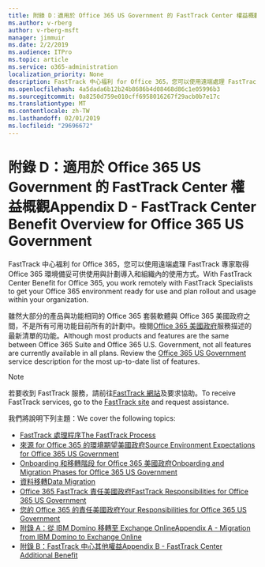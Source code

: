 ```yaml
---
title: 附錄 D：適用於 Office 365 US Government 的 FastTrack Center 權益概觀
ms.author: v-rberg
author: v-rberg-msft
manager: jimmuir
ms.date: 2/2/2019
ms.audience: ITPro
ms.topic: article
ms.service: o365-administration
localization_priority: None
description: FastTrack 中心福利 for Office 365，您可以使用遠端處理 FastTrack 專家取得 Office 365 環境備妥可供使用與計劃導入和組織內的使用方式。
ms.openlocfilehash: 4a5dada6b12b24b8686b4d08468d86c1e05996b3
ms.sourcegitcommit: 0a8250d759e010cff6958016267f29acb0b7e17c
ms.translationtype: MT
ms.contentlocale: zh-TW
ms.lasthandoff: 02/01/2019
ms.locfileid: "29696672"
---
```

# <a name="appendix-d---fasttrack-center-benefit-overview-for-office-365-us-government"></a><span data-ttu-id="94321-103">附錄 D：適用於 Office 365 US Government 的 FastTrack Center 權益概觀</span><span class="sxs-lookup"><span data-stu-id="94321-103">Appendix D - FastTrack Center Benefit Overview for Office 365 US Government</span></span>

<span data-ttu-id="94321-104">FastTrack 中心福利 for Office 365，您可以使用遠端處理 FastTrack 專家取得 Office 365 環境備妥可供使用與計劃導入和組織內的使用方式。</span><span class="sxs-lookup"><span data-stu-id="94321-104">With FastTrack Center Benefit for Office 365, you work remotely with FastTrack Specialists to get your Office 365 environment ready for use and plan rollout and usage within your organization.</span></span> 
  
<span data-ttu-id="94321-p101">雖然大部分的產品與功能相同的 Office 365 套裝軟體與 Office 365 美國政府之間，不是所有可用功能目前所有的計劃中。檢閱[Office 365 美國政府](https://aka.ms/aboutgovcloud)服務描述的最新清單的功能。</span><span class="sxs-lookup"><span data-stu-id="94321-p101">Although most products and features are the same between Office 365 Suite and Office 365 U.S. Government, not all features are currently available in all plans. Review the [Office 365 US Government](https://aka.ms/aboutgovcloud) service description for the most up-to-date list of features.</span></span>

> [!NOTE]
> <span data-ttu-id="94321-107">若要收到 FastTrack 服務，請前往[FastTrack 網站](https://go.microsoft.com/fwlink/?linkid=780698)及要求協助。</span><span class="sxs-lookup"><span data-stu-id="94321-107">To receive FastTrack services, go to the [FastTrack site](https://go.microsoft.com/fwlink/?linkid=780698) and request assistance.</span></span>  

<span data-ttu-id="94321-108">我們將說明下列主題：</span><span class="sxs-lookup"><span data-stu-id="94321-108">We cover the following topics:</span></span>
- [<span data-ttu-id="94321-109">FastTrack 處理程序</span><span class="sxs-lookup"><span data-stu-id="94321-109">The FastTrack Process</span></span>](O365-fasttrack-process.md) 
- [<span data-ttu-id="94321-110">來源 for Office 365 的環境期望美國政府</span><span class="sxs-lookup"><span data-stu-id="94321-110">Source Environment Expectations for Office 365 US Government</span></span>](US-Gov-appendix-source-environment-expectations.md)   
- [<span data-ttu-id="94321-111">Onboarding 和移轉階段 for Office 365 美國政府</span><span class="sxs-lookup"><span data-stu-id="94321-111">Onboarding and Migration Phases for Office 365 US Government</span></span>](US-Gov-appendix-onboarding-and-migration.md)
- [<span data-ttu-id="94321-112">資料移轉</span><span class="sxs-lookup"><span data-stu-id="94321-112">Data Migration</span></span>](O365-data-migration.md)    
- [<span data-ttu-id="94321-113">Office 365 FastTrack 責任美國政府</span><span class="sxs-lookup"><span data-stu-id="94321-113">FastTrack Responsibilities for Office 365 US Government</span></span>](US-Gov-appendix-fasttrack-responsibilities.md)   
- [<span data-ttu-id="94321-114">您的 Office 365 的責任美國政府</span><span class="sxs-lookup"><span data-stu-id="94321-114">Your Responsibilities for Office 365 US Government</span></span>](US-Gov-appendix-your-responsibilities.md) 
- [<span data-ttu-id="94321-115">附錄 A：從 IBM Domino 移轉至 Exchange Online</span><span class="sxs-lookup"><span data-stu-id="94321-115">Appendix A - Migration from IBM Domino to Exchange Online</span></span>](O365-from-ibm-domino-to-exchange-online.md)   
- [<span data-ttu-id="94321-116">附錄 B：FastTrack 中心其他權益</span><span class="sxs-lookup"><span data-stu-id="94321-116">Appendix B - FastTrack Center Additional Benefit</span></span>](O365-fasttrack-additional-benefits.md)


